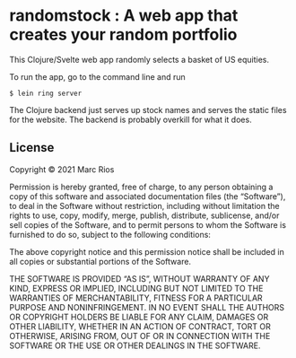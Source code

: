 # randomstock : A web app that creates your random portfolio

This Clojure/Svelte web app randomly selects a basket of US equities.

To run the app, go to the command line and run

``` shell
$ lein ring server
```

The Clojure backend just serves up stock names and serves the static files for the website. The backend is probably overkill for what it does. 


## License

Copyright © 2021 Marc Rios

Permission is hereby granted, free of charge, to any person obtaining a copy of this software and associated documentation files (the “Software”), to deal in the Software without restriction, including without limitation the rights to use, copy, modify, merge, publish, distribute, sublicense, and/or sell copies of the Software, and to permit persons to whom the Software is furnished to do so, subject to the following conditions:

The above copyright notice and this permission notice shall be included in all copies or substantial portions of the Software.

THE SOFTWARE IS PROVIDED “AS IS”, WITHOUT WARRANTY OF ANY KIND, EXPRESS OR IMPLIED, INCLUDING BUT NOT LIMITED TO THE WARRANTIES OF MERCHANTABILITY, FITNESS FOR A PARTICULAR PURPOSE AND NONINFRINGEMENT. IN NO EVENT SHALL THE AUTHORS OR COPYRIGHT HOLDERS BE LIABLE FOR ANY CLAIM, DAMAGES OR OTHER LIABILITY, WHETHER IN AN ACTION OF CONTRACT, TORT OR OTHERWISE, ARISING FROM, OUT OF OR IN CONNECTION WITH THE SOFTWARE OR THE USE OR OTHER DEALINGS IN THE SOFTWARE.
